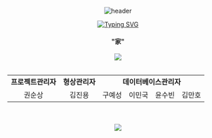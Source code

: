 <div align="center">
  
![header](https://capsule-render.vercel.app/api?type=wave&color=gradient&height=200&section=header&text=家&fontSize=90&fontColor=333333)


  
  <!-- Title Typing Effect -->
<a href="https://git.io/typing-svg"><img src="https://readme-typing-svg.demolab.com?font=Lobster&color=58A6FF&size=35&pause=1000&center=true&vCenter=true&random=false&width=435&lines=Hello%2C+We+are+家;We+are+Best+Team" alt="Typing SVG" /></a>
<div align="center">  
  <h4>"家"</h4>
</div>

<div align="center">  
  <img src="https://github.com/WillingToGoHome/.github/assets/157683242/9340bc68-09f2-437e-8bce-db53c3c67f23">  
</div>
<br>
<div align="center">
  <table>
    <tr>
      <td align="center"><strong>프로젝트관리자</strong></td>
      <td align="center"><strong>형상관리자</strong></td>
      <td colspan="4" align="center"><strong>데이터베이스관리자</strong></td>
    </tr>
    <tr colspan="2">
      <td align="center">권순상</td>
      <td align="center">김진용</td>
      <td align="center">구예성</td>
      <td align="center">이민국</td>
      <td align="center">윤수빈</td>
      <td align="center">김만호</td>
    </tr>
  </table>
</div>

<br>
<br>
<!-- Footer banner -->
<img src="https://capsule-render.vercel.app/api?type=rect&color=0:E34C26,10:DA5B0B,30:C6538C,75:3572A5,100:A371F7&height=40&section=footer&text=&fontSize=0"/>
</div>
